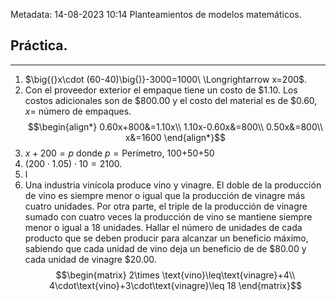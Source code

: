 Metadata:
14-08-2023
10:14
Planteamientos de modelos matemáticos.

## Práctica.
---
1. $\big{(}x\cdot (60-40)\big{)}-3000=1000\ \Longrightarrow x=200$.
2. Con el proveedor exterior el empaque tiene un costo de $1.10. Los costos adicionales son de $800.00 y el costo del material es de $0.60, $x=$ número de empaques. $$\begin{align*} 0.60x+800&=1.10x\\ 1.10x-0.60x&=800\\ 0.50x&=800\\ x&=1600 \end{align*}$$
3. $x+200=p$ donde $p=\text{Perímetro}$,  100+50+50
4. $(200\cdot1.05)\cdot 10=2100$.
5. l
6. Una industria vinícola produce vino y vinagre. El doble de la producción de vino es siempre menor o igual que la producción de vinagre más cuatro unidades. Por otra parte, el triple de la producción de vinagre sumado con cuatro veces la producción de vino se mantiene siempre menor o igual a 18 unidades. Hallar el número de unidades de cada producto que se deben producir para alcanzar un beneficio máximo, sabiendo que cada unidad de vino deja un beneficio de de $80.00 y cada unidad de vinagre $20.00.  $$\begin{matrix} 2\times \text{vino}\leq\text{vinagre}+4\\ 4\cdot\text{vino}+3\cdot\text{vinagre}\leq 18 \end{matrix}$$  






